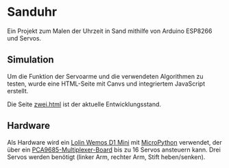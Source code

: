 # Sanduhr
Ein Projekt zum Malen der Uhrzeit in Sand mithilfe von Arduino ESP8266 und Servos.

## Simulation
Um die Funktion der Servoarme und die verwendeten Algorithmen zu testen, wurde eine HTML-Seite mit Canvs und integriertem JavaScript erstellt.

Die Seite [zwei.html](https://htmlpreview.github.io/?https://github.com/geepy/Sanduhr/blob/master/zwei.html) ist der aktuelle Entwicklungsstand.

## Hardware
Als Hardware wird ein [Lolin Wemos D1 Mini](https://www.wemos.cc/en/latest/d1/d1_mini.html) mit [MicroPython](https://micropython.org/) verwendet, der über ein [PCA9685-Multiplexer-Board](https://www.az-delivery.de/products/pca9685-servotreiber) bis zu 16 Servos ansteuern kann.
Drei Servos werden benötigt (linker Arm, rechter Arm, Stift heben/senken).

